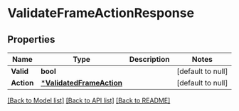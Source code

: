 # ValidateFrameActionResponse

## Properties
Name | Type | Description | Notes
------------ | ------------- | ------------- | -------------
**Valid** | **bool** |  | [default to null]
**Action** | [***ValidatedFrameAction**](ValidatedFrameAction.md) |  | [default to null]

[[Back to Model list]](../README.md#documentation-for-models) [[Back to API list]](../README.md#documentation-for-api-endpoints) [[Back to README]](../README.md)


